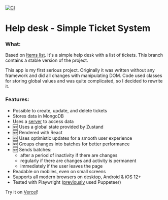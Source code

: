 [![CI](https://github.com/solarlime/help-desk/actions/workflows/main.yml/badge.svg?branch=master)](https://github.com/solarlime/help-desk/actions/workflows/main.yml)

# Help desk - Simple Ticket System

### What:

Based on [Items list](https://github.com/solarlime/items-list).
It's a simple help desk with a list of tickets. This branch contains a stable version of the project.

This app is my first serious project. Originally it was written without any framework and did all changes with manipulating DOM. Code used classes for storing global values and was quite complicated, so I decided to rewrite it.

### Features:
- Possible to create, update, and delete tickets
- Stores data in MongoDB
- Uses a [server](https://github.com/solarlime/crud-mongo-server) to access data
- 🆕 Uses a global state provided by Zustand
- 🆕 Rendered with React
- 🆕 Uses optimistic updates for a smooth user experience
- 🆕 Groups changes into batches for better performance
- 🆕 Sends batches:
    - after a period of inactivity if there are changes
    - regularly if there are changes and activity is permanent
    - immediately if the user leaves the page
- Readable on mobiles, even on small screens
- Supports all modern browsers on desktop, Android & iOS 12+
- Tested with Playwright ([previously](https://github.com/solarlime/help-desk/tree/legacy/) used Puppeteer)

Try it on [Vercel](https://help-desk.solarlime.dev/)!
